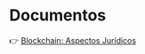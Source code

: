 # Documentos

&#128073; [Blockchain: Aspectos Jurídicos](https://SprintWithCarlos.github.io/courses/blockchain-juridico/)
